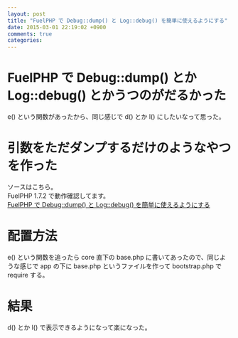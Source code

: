 ```yaml
---
layout: post
title: "FuelPHP で Debug::dump() と Log::debug() を簡単に使えるようにする"
date: 2015-03-01 22:19:02 +0900
comments: true
categories: 
---
```


FuelPHP で Debug::dump() とか Log::debug() とかうつのがだるかった
====
e() という関数があったから、同じ感じで d() とか l() にしたいなって思った。

引数をただダンプするだけのようなやつを作った
====
ソースはこちら。  
FuelPHP 1.7.2 で動作確認してます。  
[FuelPHP で Debug::dump() と Log::debug() を簡単に使えるようにする](https://gist.github.com/5000164/a933cb3f485c9a60a1a0)

配置方法
====
e() という関数を追ったら core 直下の base.php に書いてあったので、同じような感じで app の下に base.php というファイルを作って bootstrap.php で require する。

結果
====
d() とか l() で表示できるようになって楽になった。
